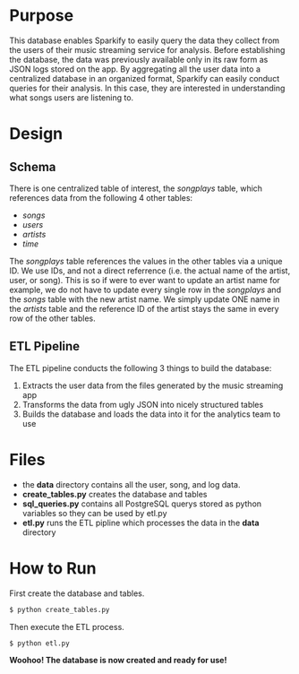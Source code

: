 # Purpose
This database enables Sparkify to easily query the data they collect from the users of their music streaming service for analysis. Before establishing the database, the data was previously available only in its raw form as JSON logs stored on the app. By aggregating all the user data into a centralized database in an organized format, Sparkify can easily conduct queries for their analysis. In this case, they are interested in understanding what songs users are listening to.
# Design
## Schema

There is one centralized table of interest, the *songplays* table, which references data from the following 4 other tables:
* *songs*
* *users*
* *artists*
* *time*

The *songplays* table references the values in the other tables via a unique ID. We use IDs, and not a direct referrence (i.e. the actual name of the artist, user, or song). This is so if were to ever want to update an artist name for example, we do not have to update every single row in the *songplays* and the *songs* table with the new artist name. We simply update ONE name in the *artists* table and the reference ID of the artist stays the same in every row of the other tables.

## ETL Pipeline
The ETL pipeline conducts the following 3 things to build the database:
1. Extracts the user data from the files generated by the music streaming app
2. Transforms the data from ugly JSON into nicely structured tables
3. Builds the database and loads the data into it for the analytics team to use

# Files
* the **data** directory contains all the user, song, and log data.
* **create_tables.py** creates the database and tables
* **sql_queries.py** contains all PostgreSQL querys stored as python variables so they can be used by etl.py 
* **etl.py** runs the ETL pipline which processes the data in the **data** directory


# How to Run
First create the database and tables.
```sh
$ python create_tables.py
```
Then execute the ETL process.
```sh
$ python etl.py
```
**Woohoo! The database is now created and ready for use!**
